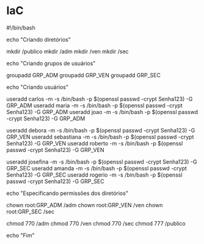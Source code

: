 # IaC

#!/bin/bash

echo "Criando diretórios"

mkdir /publico
mkdir /adm
mkdir /ven
mkdir /sec

echo "Criando grupos de usuários"

groupadd GRP_ADM
groupadd GRP_VEN
groupadd GRP_SEC

echo "Criando usuários"

useradd carlos -m -s /bin/bash -p $(openssl passwd -crypt Senha123) -G GRP_ADM
useradd maria -m -s /bin/bash -p $(openssl passwd -crypt Senha123) -G GRP_ADM
useradd joao -m -s /bin/bash -p $(openssl passwd -crypt Senha123) -G GRP_ADM

useradd debora -m -s /bin/bash -p $(openssl passwd -crypt Senha123) -G GRP_VEN
useradd sebastiana -m -s /bin/bash -p $(openssl passwd -crypt Senha123) -G GRP_VEN
useradd roberto -m -s /bin/bash -p $(openssl passwd -crypt Senha123) -G GRP_VEN

useradd josefina -m -s /bin/bash -p $(openssl passwd -crypt Senha123) -G GRP_SEC
useradd amanda -m -s /bin/bash -p $(openssl passwd -crypt Senha123) -G GRP_SEC
useradd rogerio -m -s /bin/bash -p $(openssl passwd -crypt Senha123) -G GRP_SEC

echo "Especificando permissões dos diretórios"

chown root:GRP_ADM /adm
chown root:GRP_VEN /ven
chown root:GRP_SEC /sec

chmod 770 /adm
chmod 770 /ven
chmod 770 /sec
chmod 777 /publico

echo "Fim"

